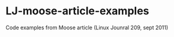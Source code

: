 LJ-moose-article-examples
=========================

Code examples from Moose article (Linux Jounral 209, sept 2011)
